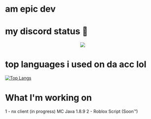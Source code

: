 # am epic dev

# my discord status 🤔
<p align = "center">
    <img src = "https://discord.c99.nl/widget/theme-2/565667519373901853.png"/>
</p>

# top languages i used on da acc lol
[![Top Langs](https://github-readme-stats.vercel.app/api/top-langs/?username=n-40&langs_count=8&theme=radical)](https://nexus-lol.tk)

# What I'm working on
1 - nx client (in progress) MC Java 1.8.9
2 - Roblox Script (Soon™)
